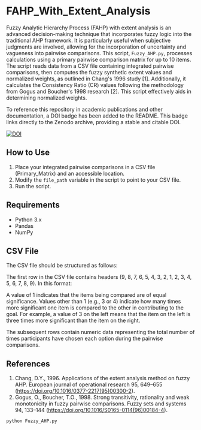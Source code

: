 # FAHP_With_Extent_Analysis
Fuzzy Analytic Hierarchy Process (FAHP) with extent analysis is an advanced decision-making technique that incorporates fuzzy logic into the traditional AHP framework. It is particularly useful when subjective judgments are involved, allowing for the incorporation of uncertainty and vagueness into pairwise comparisons. This script, `Fuzzy_AHP.py`, processes calculations using a primary pairwise comparison matrix for up to 10 items. The script reads data from a CSV file containing integrated pairwise comparisons, then computes the fuzzy synthetic extent values and normalized weights, as outlined in Chang's 1996 study [1]. Additionally, it calculates the Consistency Ratio (CR) values following the methodology from Gogus and Boucher's 1998 research [2]. This script effectively aids in determining normalized weights.

To reference this repository in academic publications and other documentation, a DOI badge has been added to the README. This badge links directly to the Zenodo archive, providing a stable and citable DOI.

[![DOI](https://zenodo.org/badge/854655029.svg)](https://zenodo.org/doi/10.5281/zenodo.13824776)

## How to Use
1. Place your integrated pairwise comparisons in a CSV file (Primary_Matrix) and an accessible location.
2. Modify the `file_path` variable in the script to point to your CSV file.
3. Run the script.
## Requirements
- Python 3.x
- Pandas
- NumPy
## CSV File
The CSV file should be structured as follows: 

The first row in the CSV file contains headers (9, 8, 7, 6, 5, 4, 3, 2, 1, 2, 3, 4, 5, 6, 7, 8, 9). In this format:

A value of 1 indicates that the items being compared are of equal significance.
Values other than 1 (e.g., 3 or 4) indicate how many times more significant one item is compared to the other in contributing to the goal.
For example, a value of 3 on the left means that the item on the left is three times more significant than the item on the right.

The subsequent rows contain numeric data representing the total number of times participants have chosen each option during the pairwise comparisons.
## References
1. Chang, D.Y., 1996. Applications of the extent analysis method on fuzzy AHP. European journal of operational research 95, 649–655 (https://doi.org/10.1016/0377-2217(95)00300-2).
2. Gogus, O., Boucher, T.O., 1998. Strong transitivity, rationality and weak monotonicity in fuzzy pairwise comparisons. Fuzzy sets and systems 94, 133–144 (https://doi.org/10.1016/S0165-0114(96)00184-4).

```bash
python Fuzzy_AHP.py
